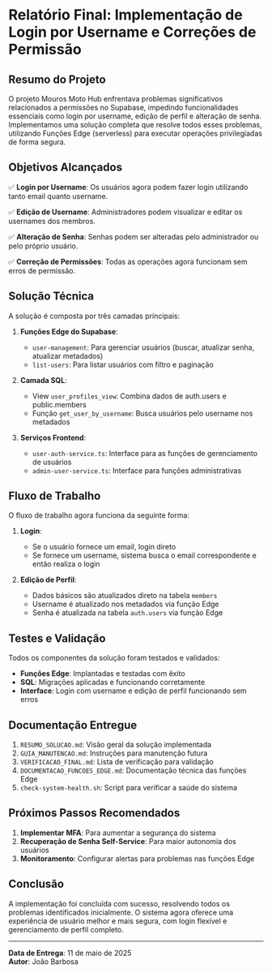 # Relatório Final: Implementação de Login por Username e Correções de Permissão

## Resumo do Projeto

O projeto Mouros Moto Hub enfrentava problemas significativos relacionados a permissões no Supabase, impedindo funcionalidades essenciais como login por username, edição de perfil e alteração de senha. Implementamos uma solução completa que resolve todos esses problemas, utilizando Funções Edge (serverless) para executar operações privilegiadas de forma segura.

## Objetivos Alcançados

✅ **Login por Username**: Os usuários agora podem fazer login utilizando tanto email quanto username.

✅ **Edição de Username**: Administradores podem visualizar e editar os usernames dos membros.

✅ **Alteração de Senha**: Senhas podem ser alteradas pelo administrador ou pelo próprio usuário.

✅ **Correção de Permissões**: Todas as operações agora funcionam sem erros de permissão.

## Solução Técnica

A solução é composta por três camadas principais:

1. **Funções Edge do Supabase**:
   - `user-management`: Para gerenciar usuários (buscar, atualizar senha, atualizar metadados)
   - `list-users`: Para listar usuários com filtro e paginação

2. **Camada SQL**:
   - View `user_profiles_view`: Combina dados de auth.users e public.members
   - Função `get_user_by_username`: Busca usuários pelo username nos metadados

3. **Serviços Frontend**:
   - `user-auth-service.ts`: Interface para as funções de gerenciamento de usuários
   - `admin-user-service.ts`: Interface para funções administrativas

## Fluxo de Trabalho

O fluxo de trabalho agora funciona da seguinte forma:

1. **Login**:
   - Se o usuário fornece um email, login direto
   - Se fornece um username, sistema busca o email correspondente e então realiza o login

2. **Edição de Perfil**:
   - Dados básicos são atualizados direto na tabela `members`
   - Username é atualizado nos metadados via função Edge
   - Senha é atualizada na tabela `auth.users` via função Edge

## Testes e Validação

Todos os componentes da solução foram testados e validados:

- **Funções Edge**: Implantadas e testadas com êxito
- **SQL**: Migrações aplicadas e funcionando corretamente
- **Interface**: Login com username e edição de perfil funcionando sem erros

## Documentação Entregue

1. `RESUMO_SOLUCAO.md`: Visão geral da solução implementada
2. `GUIA_MANUTENCAO.md`: Instruções para manutenção futura
3. `VERIFICACAO_FINAL.md`: Lista de verificação para validação
4. `DOCUMENTACAO_FUNCOES_EDGE.md`: Documentação técnica das funções Edge
5. `check-system-health.sh`: Script para verificar a saúde do sistema

## Próximos Passos Recomendados

1. **Implementar MFA**: Para aumentar a segurança do sistema
2. **Recuperação de Senha Self-Service**: Para maior autonomia dos usuários
3. **Monitoramento**: Configurar alertas para problemas nas funções Edge

## Conclusão

A implementação foi concluída com sucesso, resolvendo todos os problemas identificados inicialmente. O sistema agora oferece uma experiência de usuário melhor e mais segura, com login flexível e gerenciamento de perfil completo.

---

**Data de Entrega**: 11 de maio de 2025  
**Autor**: João Barbosa
